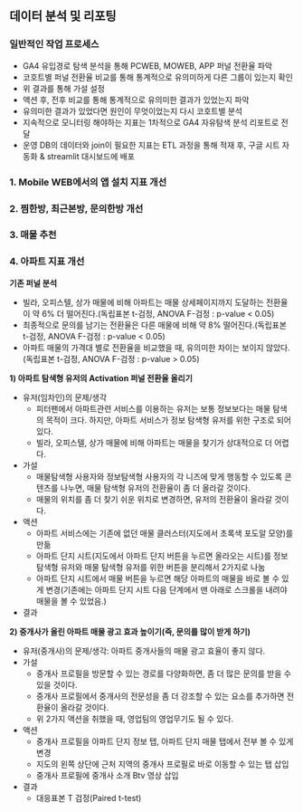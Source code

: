 ## 데이터 분석 및 리포팅
### 일반적인 작업 프로세스
- GA4 유입경로 탐색 분석을 통해 PCWEB, MOWEB, APP 퍼널 전환율 파악
- 코호트별 퍼널 전환율 비교를 통해 통계적으로 유의미하게 다른 그룹이 있는지 확인
- 위 결과를 통해 가설 설정
- 액션 후, 전후 비교를 통해 통계적으로 유의미한 결과가 있었는지 파악
- 유의미한 결과가 있었다면 원인이 무엇이었는지 다시 코호트별 분석
- 지속적으로 모니터링 해야하는 지표는 1차적으로 GA4 자유탐색 분석 리포트로 전달
- 운영 DB의 데이터와 join이 필요한 지표는 ETL 과정을 통해 적재 후, 구글 시트 자동화 & streamlit 대시보드에 배포
 
### 1. Mobile WEB에서의 앱 설치 지표 개선

### 2. 찜한방, 최근본방, 문의한방 개선

### 3. 매물 추천

### 4. 아파트 지표 개선
**기존 퍼널 분석**
- 빌라, 오피스텔, 상가 매물에 비해 아파트는 매물 상세페이지까지 도달하는 전환율이 약 6% 더 떨어진다.(독립표본 t-검정, ANOVA F-검정 : p-value < 0.05)
- 최종적으로 문의를 남기는 전환율은 다른 매물에 비해 약 8% 떨어진다.(독립표본 t-검정, ANOVA F-검정 : p-value < 0.05)
- 아파트 매물의 가격대 별로 전환율을 비교했을 때, 유의미한 차이는 보이지 않았다.(독립표본 t-검정, ANOVA F-검정 : p-value > 0.05)

**1) 아파트 탐색형 유저의 Activation 퍼널 전환율 올리기**
- 유저(임차인)의 문제/생각
    - 피터팬에서 아파트관련 서비스를 이용하는 유저는 보통 정보보다는 매물 탐색의 목적이 크다. 하지만, 아파트 서비스가 정보 탐색형 유저를 위한 구조로 되어있다.
    - 빌라, 오피스텔, 상가 매물에 비해 아파트는 매물을 찾기가 상대적으로 더 어렵다.
- 가설
    - 매물탐색형 사용자와 정보탐색형 사용자의 각 니즈에 맞게 행동할 수 있도록 콘텐츠를 나누면, 매물 탐색형 유저의 전환율이 좀 더 올라갈 것이다.
    - 매물의 위치를 좀 더 찾기 쉬운 위치로 변경하면, 유저의 전환율이 올라갈 것이다.
- 액션
    - 아파트 서비스에는 기존에 없던 매물 클러스터(지도에서 초록색 포도알 모양)를 만듦
    - 아파트 단지 시트(지도에서 아파트 단지 버튼을 누르면 올라오는 시트)를 정보탐색형 유저와 매물 탐색형 유저를 위한 버튼을 분리해서 2가지로 나눔
    - 아파트 단지 시트에서 매물 버튼을 누르면 해당 아파트의 매물을 바로 볼 수 있게 변경(기존에는 아파트 단지 시트 다음 단계에서 맨 아래로 스크롤을 내려야 매물을 볼 수 있었음.)
- 결과

**2) 중개사가 올린 아파트 매물 광고 효과 높이기(즉, 문의를 많이 받게 하기)**
- 유저(중개사)의 문제/생각: 아파트 중개사들의 매물 광고 효율이 좋지 않다.
- 가설
    - 중개사 프로필을 방문할 수 있는 경로를 다양화하면, 좀 더 많은 문의를 받을 수 있을 것이다. 
    - 중개사 프로필에서 중개사의 전문성을 좀 더 강조할 수 있는 요소를 추가하면 전환율이 올라갈 것이다.
    - 위 2가지 액션을 취했을 때, 영업팀의 영업무기도 될 수 있다.
- 액션
    - 중개사 프로필을 아파트 단지 정보 탭, 아파트 단지 매물 탭에서 전부 볼 수 있게 변경
    - 지도의 왼쪽 상단에 근처 지역의 중개사 프로필로 바로 이동할 수 있는 탭 삽입
    - 중개사 프로필에 중개사 소개 Btv 영상 삽입
- 결과
    - 대응표본 T 검정(Paired t-test)

